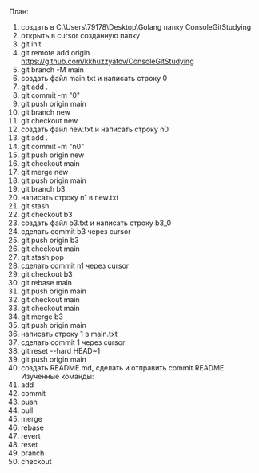 План:

1. создать в C:\Users\79178\Desktop\Golang папку ConsoleGitStudying
2. открыть в cursor созданную папку
3. git init
4. git remote add origin https://github.com/kkhuzzyatov/ConsoleGitStudying
5. git branch -M main
6. создать файл main.txt и написать строку 0
7. git add .
8. git commit -m "0"
9. git push origin main
10. git branch new
11. git checkout new
12. создать файл new.txt и написать строку n0
13. git add .
14. git commit -m "n0"
15. git push origin new
16. git checkout main
17. git merge new
18. git push origin main
19. git branch b3
20. написать строку n1 в new.txt
21. git stash
22. git checkout b3
23. создать файл b3.txt и написать строку b3_0
24. сделать commit b3 через cursor
25. git push origin b3
26. git checkout main
27. git stash pop
28. сделать commit n1 через cursor
29. git checkout b3
30. git rebase main
31. git push origin main
32. git checkout main
33. git checkout main
34. git merge b3
35. git push origin main
36. написать строку 1 в main.txt
37. сделать commit 1 через cursor
38. git reset --hard HEAD~1
39. git push origin main
40. создать README.md, сделать и отправить commit README
    Изученные команды:
41. add
42. commit
43. push
44. pull
45. merge
46. rebase
47. revert
48. reset
49. branch
50. checkout

